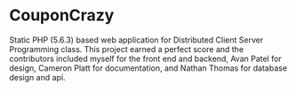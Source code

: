 # CouponCrazy
Static PHP (5.6.3) based web application for Distributed Client Server Programming class. This project earned a perfect score and the contributors included myself for the front end and backend, Avan Patel for design, Cameron Platt for documentation, and Nathan Thomas for database design and api.
